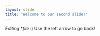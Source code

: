 ```yaml
---
layout: slide
title: "Welcome to our second slide!"
---
```

*Editing* **file* :)
Use the left arrow to go back!

